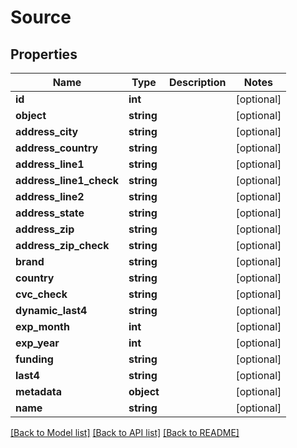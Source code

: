 # Source

## Properties
Name | Type | Description | Notes
------------ | ------------- | ------------- | -------------
**id** | **int** |  | [optional] 
**object** | **string** |  | [optional] 
**address_city** | **string** |  | [optional] 
**address_country** | **string** |  | [optional] 
**address_line1** | **string** |  | [optional] 
**address_line1_check** | **string** |  | [optional] 
**address_line2** | **string** |  | [optional] 
**address_state** | **string** |  | [optional] 
**address_zip** | **string** |  | [optional] 
**address_zip_check** | **string** |  | [optional] 
**brand** | **string** |  | [optional] 
**country** | **string** |  | [optional] 
**cvc_check** | **string** |  | [optional] 
**dynamic_last4** | **string** |  | [optional] 
**exp_month** | **int** |  | [optional] 
**exp_year** | **int** |  | [optional] 
**funding** | **string** |  | [optional] 
**last4** | **string** |  | [optional] 
**metadata** | **object** |  | [optional] 
**name** | **string** |  | [optional] 

[[Back to Model list]](../README.md#documentation-for-models) [[Back to API list]](../README.md#documentation-for-api-endpoints) [[Back to README]](../README.md)



